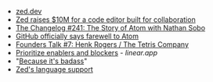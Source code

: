 - [zed.dev](https://zed.dev)
- [Zed raises $10M for a code editor built for collaboration](https://techcrunch.com/2023/03/15/zed-code-editor-raises-10m/)
- [The Changelog #241: The Story of Atom with Nathan Sobo](https://changelog.fm/241)
- [GitHub officially says farewell to Atom](https://changelog.com/news/github-officially-says-farewell-to-atom-ZoqM)
- [Founders Talk #7: Henk Rogers / The Tetris Company](https://founderstalk.fm/7)
- [Prioritize enablers and blockers](https://linear.app/method/prioritize-enablers-and-blockers) - _linear.app_
- "[Because it's badass](https://www.youtube.com/watch?v=25ZuKkbHdqM&t=173s)"
- [Zed's language support](https://github.com/zed-industries/zed/tree/main/docs/src/languages)
